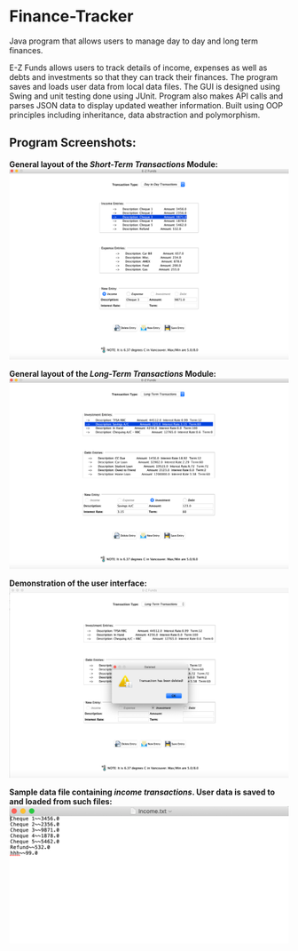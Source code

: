 # Finance-Tracker

Java program that allows users to manage day to day and long term finances. 

E-Z Funds allows users to track details of income, expenses as well as debts and investments so that they can track their finances. The program saves and loads user data from local data files. The GUI is designed using Swing and unit testing done using JUnit. Program also makes API calls and parses JSON data to display updated weather information. Built using OOP principles including inheritance, data abstraction and polymorphism.


## Program Screenshots:


**General layout of the _Short-Term_ _Transactions_ Module:**
![](data/image1.png)

**General layout of the _Long-Term_ _Transactions_ Module:**
![](data/image2.png)

**Demonstration of the user interface:**
![](data/image%203.png)

**Sample data file containing _income_ _transactions_. User data is saved to and loaded from such files:**
![](data/image4.png)

